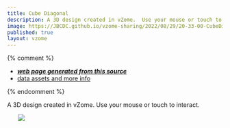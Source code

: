 ```yaml
---
title: Cube Diagonal
description: A 3D design created in vZome.  Use your mouse or touch to interact.
image: https://JBCDC.github.io/vzome-sharing/2022/08/29/20-33-00-CubeDiag/CubeDiag.png
published: true
layout: vzome
---
```


{% comment %}
 - [***web page generated from this source***](<https://JBCDC.github.io/vzome-sharing/2022/08/29/CubeDiag-20-33-00.html>)
 - [data assets and more info](<https://github.com/JBCDC/vzome-sharing/tree/main/2022/08/29/20-33-00-CubeDiag/>)
 
{% endcomment %}

A 3D design created in vZome.  Use your mouse or touch to interact.  

<vzome-viewer style="width: 87%; height: 60vh; margin: 5%"
       src="https://JBCDC.github.io/vzome-sharing/2022/08/29/20-33-00-CubeDiag/CubeDiag.vZome" >
  <img src="https://JBCDC.github.io/vzome-sharing/2022/08/29/20-33-00-CubeDiag/CubeDiag.png" />
</vzome-viewer>

